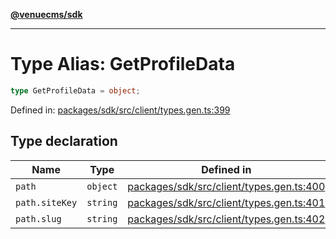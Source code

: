 [**@venuecms/sdk**](../Index.md)

***

# Type Alias: GetProfileData

```ts
type GetProfileData = object;
```

Defined in: [packages/sdk/src/client/types.gen.ts:399](https://github.com/venuecms/sdk/blob/9b35c3f75ba3cd0722f50bc82d98f2f4dd56e037/packages/sdk/src/client/types.gen.ts#L399)

## Type declaration

| Name | Type | Defined in |
| ------ | ------ | ------ |
| <a id="path"></a> `path` | `object` | [packages/sdk/src/client/types.gen.ts:400](https://github.com/venuecms/sdk/blob/9b35c3f75ba3cd0722f50bc82d98f2f4dd56e037/packages/sdk/src/client/types.gen.ts#L400) |
| `path.siteKey` | `string` | [packages/sdk/src/client/types.gen.ts:401](https://github.com/venuecms/sdk/blob/9b35c3f75ba3cd0722f50bc82d98f2f4dd56e037/packages/sdk/src/client/types.gen.ts#L401) |
| `path.slug` | `string` | [packages/sdk/src/client/types.gen.ts:402](https://github.com/venuecms/sdk/blob/9b35c3f75ba3cd0722f50bc82d98f2f4dd56e037/packages/sdk/src/client/types.gen.ts#L402) |
